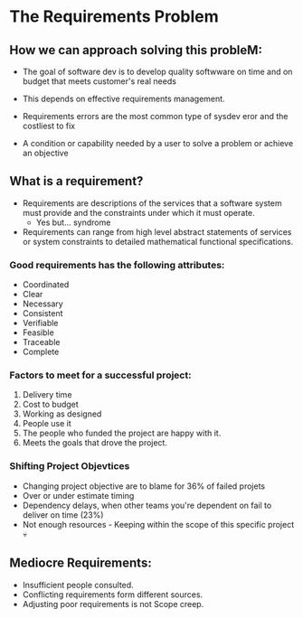 # The Requirements Problem

## How we can approach solving this probleM:

- The goal of software dev is to develop quality softwware on time and
  on budget that meets customer\'s real needs

- This depends on effective requirements management.

- Requirements errors are the most common type of sysdev eror and the
  costliest to fix

- A condition or capability needed by a user to solve a problem or
  achieve an objective

## What is a requirement?

- Requirements are descriptions of the services that a software system
  must provide and the constraints under which it must operate.
  - Yes but... syndrome
- Requirements can range from high level abstract statements of services
  or system constraints to detailed mathematical functional
  specifications.

### Good requirements has the following attributes:

- Coordinated
- Clear
- Necessary
- Consistent
- Verifiable
- Feasible
- Traceable
- Complete

### Factors to meet for a successful project:

1.  Delivery time
2.  Cost to budget
3.  Working as designed
4.  People use it
5.  The people who funded the project are happy with it.
6.  Meets the goals that drove the project.

### Shifting Project Objevtices

- Changing project objective are to blame for 36% of failed projets
- Over or under estimate timing
- Dependency delays, when other teams you\'re dependent on fail to
  deliver on time (23%)
- Not enough resources - Keeping within the scope of this specific
  project 💀

## Mediocre Requirements:

- Insufficient people consulted.
- Conflicting requirements form different sources.
- Adjusting poor requirements is not Scope creep.
